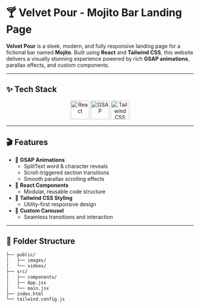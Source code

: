 # 🍸 Velvet Pour - Mojito Bar Landing Page

**Velvet Pour** is a sleek, modern, and fully responsive landing page for a fictional bar named **Mojito**. Built using **React** and **Tailwind CSS**, this website delivers a visually stunning experience powered by rich **GSAP animations**, parallax effects, and custom components.

---

## ✨ Tech Stack

<div align="center">
  <img src="./public/images/react-logo.png" alt="React" height="50"/>
  <img src="./public/images/gsap-logo.png" alt="GSAP" height="50"/>
  <img src="./public/images/tailwind-logo.png" alt="Tailwind CSS" height="50"/>
</div>

---

## 🎬 Features

- 🔁 **GSAP Animations**
  - SplitText word & character reveals
  - Scroll-triggered section transitions
  - Smooth parallax scrolling effects
- 🧩 **React Components**
  - Modular, reusable code structure
- 🌊 **Tailwind CSS Styling**
  - Utility-first responsive design
- 🎠 **Custom Carousel**
  - Seamless transitions and interaction

---

## 📂 Folder Structure

```bash
├── public/
│   ├── images/
│   └── videos/
├── src/
│   ├── components/
│   ├── App.jsx
│   └── main.jsx
├── index.html
└── tailwind.config.js

